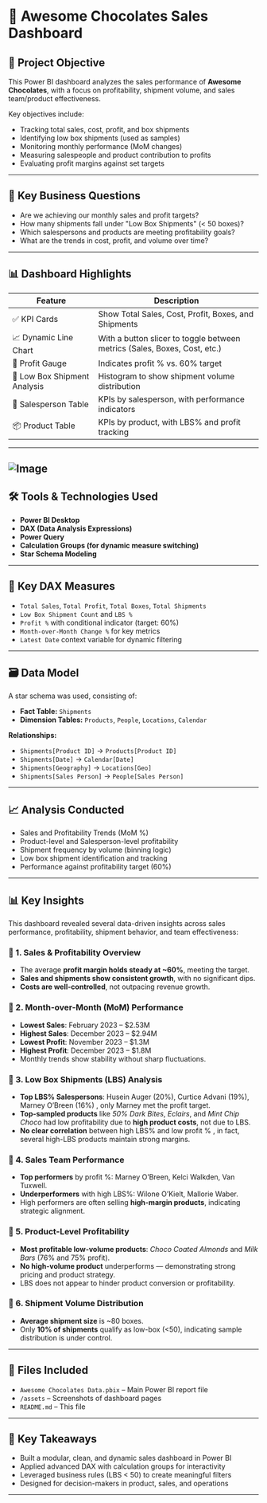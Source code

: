 # 🍫 Awesome Chocolates Sales Dashboard

## 📌 Project Objective

This Power BI dashboard analyzes the sales performance of **Awesome Chocolates**, with a focus on profitability, shipment volume, and sales team/product effectiveness. 

Key objectives include:

- Tracking total sales, cost, profit, and box shipments
- Identifying low box shipments (used as samples)
- Monitoring monthly performance (MoM changes)
- Measuring salespeople and product contribution to profits
- Evaluating profit margins against set targets

---

## 🧠 Key Business Questions

- Are we achieving our monthly sales and profit targets?
- How many shipments fall under "Low Box Shipments" (< 50 boxes)?
- Which salespersons and products are meeting profitability goals?
- What are the trends in cost, profit, and volume over time?

---

## 📊 Dashboard Highlights

| Feature                     | Description                                                                 |
|----------------------------|-----------------------------------------------------------------------------|
| ✅ KPI Cards                | Show Total Sales, Cost, Profit, Boxes, and Shipments                        |
| 📈 Dynamic Line Chart       | With a button slicer to toggle between metrics (Sales, Boxes, Cost, etc.)   |
| 🎯 Profit Gauge             | Indicates profit % vs. 60% target                                          |
| 🧪 Low Box Shipment Analysis| Histogram to show shipment volume distribution                             |
| 👤 Salesperson Table        | KPIs by salesperson, with performance indicators                           |
| 📦 Product Table            | KPIs by product, with LBS% and profit tracking                             |

---
![Image](https://github.com/user-attachments/assets/5958eb40-3c32-4066-985f-ae212affd5aa) 
---
## 🛠️ Tools & Technologies Used

- **Power BI Desktop**
- **DAX (Data Analysis Expressions)**
- **Power Query**
- **Calculation Groups (for dynamic measure switching)**
- **Star Schema Modeling**

---

## 🧮 Key DAX Measures

- `Total Sales`, `Total Profit`, `Total Boxes`, `Total Shipments`
- `Low Box Shipment Count` and `LBS %`
- `Profit %` with conditional indicator (target: 60%)
- `Month-over-Month Change %` for key metrics
- `Latest Date` context variable for dynamic filtering

---

## 🗃️ Data Model

A star schema was used, consisting of:

- **Fact Table:** `Shipments`
- **Dimension Tables:** `Products`, `People`, `Locations`, `Calendar`

**Relationships:**

- `Shipments[Product ID]` → `Products[Product ID]`
- `Shipments[Date]` → `Calendar[Date]`
- `Shipments[Geography]` → `Locations[Geo]`
- `Shipments[Sales Person]` → `People[Sales Person]`

---

## 📈 Analysis Conducted

- Sales and Profitability Trends (MoM %)
- Product-level and Salesperson-level profitability
- Shipment frequency by volume (binning logic)
- Low box shipment identification and tracking
- Performance against profitability target (60%)

---
## 📊 Key Insights

This dashboard revealed several data-driven insights across sales performance, profitability, shipment behavior, and team effectiveness:

### 🔹 1. Sales & Profitability Overview
- The average **profit margin holds steady at ~60%**, meeting the target.
- **Sales and shipments show consistent growth**, with no significant dips.
- **Costs are well-controlled**, not outpacing revenue growth.

### 🔹 2. Month-over-Month (MoM) Performance
- **Lowest Sales**: February 2023 – $2.53M  
- **Highest Sales**: December 2023 – $2.94M  
- **Lowest Profit**: November 2023 – $1.3M  
- **Highest Profit**: December 2023 – $1.8M  
- Monthly trends show stability without sharp fluctuations.

### 🔹 3. Low Box Shipments (LBS) Analysis
- **Top LBS% Salespersons**: Husein Auger (20%), Curtice Advani (19%), Marney O’Breen (16%) , only Marney met the profit target.
- **Top-sampled products** like *50% Dark Bites*, *Eclairs*, and *Mint Chip Choco* had low profitability due to **high product costs**, not due to LBS.
- **No clear correlation** between high LBS% and low profit % , in fact, several high-LBS products maintain strong margins.

### 🔹 4. Sales Team Performance
- **Top performers** by profit %: Marney O’Breen, Kelci Walkden, Van Tuxwell.
- **Underperformers** with high LBS%: Wilone O’Kielt, Mallorie Waber.
- High performers are often selling **high-margin products**, indicating strategic alignment.

### 🔹 5. Product-Level Profitability
- **Most profitable low-volume products**: *Choco Coated Almonds* and *Milk Bars* (76% and 75% profit).
- **No high-volume product** underperforms — demonstrating strong pricing and product strategy.
- LBS does not appear to hinder product conversion or profitability.

### 🔹 6. Shipment Volume Distribution
- **Average shipment size** is ~80 boxes.
- Only **10% of shipments** qualify as low-box (<50), indicating sample distribution is under control.

---

## 📁 Files Included

- `Awesome Chocolates Data.pbix` – Main Power BI report file
- `/assets` – Screenshots of dashboard pages 
- `README.md` – This file

---

## 📌 Key Takeaways

- Built a modular, clean, and dynamic sales dashboard in Power BI
- Applied advanced DAX with calculation groups for interactivity
- Leveraged business rules (LBS < 50) to create meaningful filters
- Designed for decision-makers in product, sales, and operations

---

